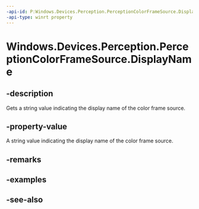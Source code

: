 ----api-id: P:Windows.Devices.Perception.PerceptionColorFrameSource.DisplayName
-api-type: winrt property
---<!-- Property syntaxpublic string DisplayName { get; }--># Windows.Devices.Perception.PerceptionColorFrameSource.DisplayName## -descriptionGets a string value indicating the display name of the color frame source.## -property-valueA string value indicating the display name of the color frame source.## -remarks## -examples## -see-also